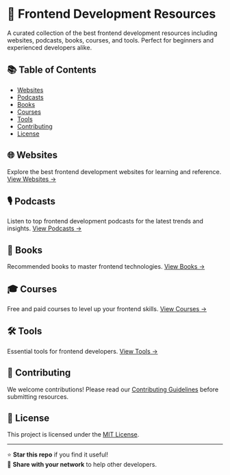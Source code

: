 # 🚀 Frontend Development Resources


A curated collection of the best frontend development resources including websites, podcasts, books, courses, and tools. Perfect for beginners and experienced developers alike.

## 📚 Table of Contents

- [Websites](#-websites)
- [Podcasts](#-podcasts)
- [Books](#-books)
- [Courses](#-courses)
- [Tools](#-tools)
- [Contributing](#-contributing)
- [License](#-license)

## 🌐 Websites

Explore the best frontend development websites for learning and reference.
[View Websites →](/websites.md)

## 🎙️ Podcasts

Listen to top frontend development podcasts for the latest trends and insights.
[View Podcasts →](/podcasts.md)

## 📖 Books

Recommended books to master frontend technologies.
[View Books →](/books.md)

## 🎓 Courses

Free and paid courses to level up your frontend skills.
[View Courses →](/courses.md)

## 🛠️ Tools

Essential tools for frontend developers.
[View Tools →](/tools.md)

## 🤝 Contributing

We welcome contributions! Please read our [Contributing Guidelines](CONTRIBUTING.md) before submitting resources.

## 📜 License

This project is licensed under the [MIT License](LICENSE).

---

⭐ **Star this repo** if you find it useful!  
🔗 **Share with your network** to help other developers.
